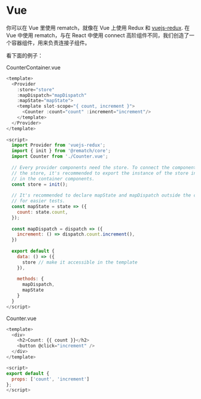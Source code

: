 # Vue

你可以在 Vue 里使用 rematch，就像在 Vue 上使用 Redux 和 [vuejs-redux](https://github.com/titouancreach/vuejs-redux). 在 Vue 中使用 rematch，与在 React 中使用 connect 高阶组件不同，我们创造了一个容器组件，用来负责连接子组件。

看下面的例子：

CounterContainer.vue

```javascript
<template>
  <Provider
    :store="store"
    :mapDispatch="mapDispatch"
    :mapState="mapState">
    <template slot-scope="{ count, increment }">
      <Counter :count="count" :increment="increment"/>
    </template>
  </Provider>
</template>
​
<script>
  import Provider from 'vuejs-redux';
  import { init } from '@rematch/core';
  import Counter from './Counter.vue';
​
  // Every provider components need the store. To connect the components to the same instance of
  // the store, it's recommended to export the instance of the store in another file and import it
  // in the container components.
  const store = init();
​
  // It's recommended to declare mapState and mapDispatch outside the component (as pure function)
  // for easier tests.
  const mapState = state => ({
    count: state.count,
  });
​
  const mapDispatch = dispatch => ({
    increment: () => dispatch.count.increment(),
  })
​
  export default {
    data: () => ({
      store // make it accessible in the template
    }),
​
    methods: {
      mapDispatch,
      mapState
    }
  }
</script>
```

Counter.vue

```javascript
<template>
  <div>
    <h2>Count: {{ count }}</h2>
    <button @click="increment" />
  </div>
</template>

<script>
export default {
  props: ['count', 'increment']
};
</script>
```
